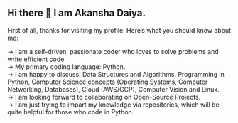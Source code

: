 ## Hi there 👋 I am Akansha Daiya.

First of all, thanks for visiting my profile. Here’s what you should know about me:

-> I am a self-driven, passionate coder who loves to solve problems and write efficient code.  
-> My primary coding language: Python.  
-> I am happy to discuss: Data Structures and Algorithms, Programming in Python, Computer Science concepts (Operating Systems, Computer Networking, Databases), Cloud (AWS/GCP), Computer Vision and Linux.  
-> I am looking forward to collaborating on Open-Source Projects.  
-> I am just trying to impart my knowledge via repositories, which will be quite helpful for those who code in Python.

